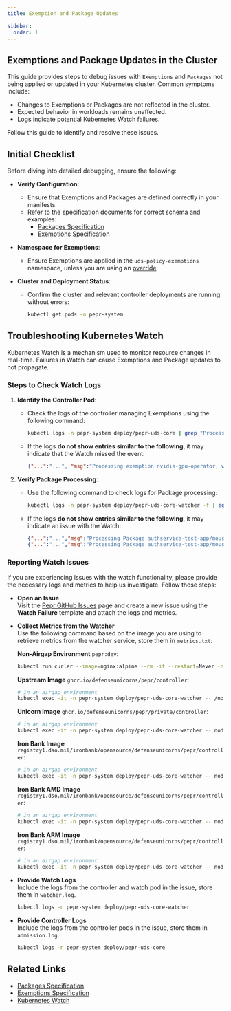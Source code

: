 ```yaml
---
title: Exemption and Package Updates

sidebar:
  order: 1
---
```



## Exemptions and Package Updates in the Cluster

This guide provides steps to debug issues with `Exemptions` and `Packages` not being applied or updated in your Kubernetes cluster. Common symptoms include:
- Changes to Exemptions or Packages are not reflected in the cluster.
- Expected behavior in workloads remains unaffected.
- Logs indicate potential Kubernetes Watch failures.

Follow this guide to identify and resolve these issues.

## Initial Checklist

Before diving into detailed debugging, ensure the following:

- **Verify Configuration**:
   - Ensure that Exemptions and Packages are defined correctly in your manifests.
   - Refer to the specification documents for correct schema and examples:
     - [Packages Specification](/reference/configuration/custom-resources/packages-v1alpha1-cr)
     - [Exemptions Specification](/reference/configuration/custom-resources/exemptions-v1alpha1-cr)

- **Namespace for Exemptions**:
   - Ensure Exemptions are applied in the `uds-policy-exemptions` namespace, unless you are using an [override](/reference/configuration/uds-configure-policy-exemptions).

- **Cluster and Deployment Status**:
   - Confirm the cluster and relevant controller deployments are running without errors: 
      ```bash
      kubectl get pods -n pepr-system
      ```

## Troubleshooting Kubernetes Watch

Kubernetes Watch is a mechanism used to monitor resource changes in real-time. Failures in Watch can cause Exemptions and Package updates to not propagate.

### Steps to Check Watch Logs

1. **Identify the Controller Pod**:
   - Check the logs of the controller managing Exemptions using the following command:
     ```bash
     kubectl logs -n pepr-system deploy/pepr-uds-core | grep "Processing exemption"
     ```

   - If the logs **do not show entries similar to the following**, it may indicate that the Watch missed the event:
     ```json
     {"...":"...", "msg":"Processing exemption nvidia-gpu-operator, watch phase: MODIFIED"}
     ```

2. **Verify Package Processing**:
   - Use the following command to check logs for Package processing:
     ```bash
     kubectl logs -n pepr-system deploy/pepr-uds-core-watcher -f | egrep "Processing Package"
     ```

   - If the logs **do not show entries similar to the following**, it may indicate an issue with the Watch:
     ```json
     {"...":"...","msg":"Processing Package authservice-test-app/mouse, status.phase: Pending, observedGeneration: undefined, retryAttempt: undefined"}
     {"...":"...","msg":"Processing Package authservice-test-app/mouse, status.phase: Ready, observedGeneration: 1, retryAttempt: 0"}
     ```

### Reporting Watch Issues

If you are experiencing issues with the watch functionality, please provide the necessary logs and metrics to help us investigate. Follow these steps:

- **Open an Issue**  
   Visit the [Pepr GitHub Issues](https://github.com/defenseunicorns/pepr/issues/new?template=watch_failure.md) page and create a new issue using the **Watch Failure** template and attach the logs and metrics.
- **Collect Metrics from the Watcher**  
   Use the following command based on the image you are using to retrieve metrics from the watcher service, store them in `metrics.txt`:

   **Non-Airgap Environment** `pepr:dev`:
   ```bash
   kubectl run curler --image=nginx:alpine --rm -it --restart=Never -n pepr-system --labels=zarf.dev/agent=ignore -- curl -k https://pepr-uds-core-watcher/metrics
   ```

   **Upstream Image** `ghcr.io/defenseunicorns/pepr/controller`:
   ```bash
   # in an airgap environment
   kubectl exec -it -n pepr-system deploy/pepr-uds-core-watcher -- /nodejs/bin/node -e "process.env.NODE_TLS_REJECT_UNAUTHORIZED = \"0\"; fetch(\"https://pepr-uds-core-watcher/metrics\").then(res => res.text()).then(body => console.log(body)).catch(err => console.error(JSON.stringify(err)))"
   ```

   **Unicorn Image** `ghcr.io/defenseunicorns/pepr/private/controller`:
   ```bash
   # in an airgap environment
   kubectl exec -it -n pepr-system deploy/pepr-uds-core-watcher -- node -e "process.env.NODE_TLS_REJECT_UNAUTHORIZED = \"0\"; fetch(\"https://pepr-uds-core-watcher/metrics\").then(res => res.text()).then(body => console.log(body)).catch(err => console.error(err))"
   ```

   **Iron Bank Image** `registry1.dso.mil/ironbank/opensource/defenseunicorns/pepr/controller`:
   ```bash
   # in an airgap environment
   kubectl exec -it -n pepr-system deploy/pepr-uds-core-watcher -- node -e "process.env.NODE_TLS_REJECT_UNAUTHORIZED = \"0\"; fetch(\"https://pepr-uds-core-watcher/metrics\").then(res => res.text()).then(body => console.log(body)).catch(err => console.error(err))"
   ```

   **Iron Bank AMD Image** `registry1.dso.mil/ironbank/opensource/defenseunicorns/pepr/controller`:
   ```bash
   # in an airgap environment
   kubectl exec -it -n pepr-system deploy/pepr-uds-core-watcher -- node -e "process.env.NODE_TLS_REJECT_UNAUTHORIZED = \"0\"; fetch(\"https://pepr-uds-core-watcher/metrics\").then(res => res.text()).then(body => console.log(body)).catch(err => console.error(err))"
   ```

   **Iron Bank ARM Image** `registry1.dso.mil/ironbank/opensource/defenseunicorns/pepr/controller`:
   ```bash
   # in an airgap environment
   kubectl exec -it -n pepr-system deploy/pepr-uds-core-watcher -- node -e "process.env.NODE_TLS_REJECT_UNAUTHORIZED = \"0\"; fetch(\"https://pepr-uds-core-watcher/metrics\").then(res => res.text()).then(body => console.log(body)).catch(err => console.error(err))"
   ```

- **Provide Watch Logs**  
   Include the logs from the controller and watch pod in the issue, store them in `watcher.log`.
   ```bash
   kubectl logs -n pepr-system deploy/pepr-uds-core-watcher
   ```
- **Provide Controller Logs**  
   Include the logs from the controller pods in the issue, store them in `admission.log`.
   ```bash
   kubectl logs -n pepr-system deploy/pepr-uds-core
   ```


## Related Links

- [Packages Specification](/reference/configuration/custom-resources/packages-v1alpha1-cr)
- [Exemptions Specification](/reference/configuration/custom-resources/exemptions-v1alpha1-cr)
- [Kubernetes Watch](https://kubernetes.io/docs/reference/using-api/api-concepts/#efficient-detection-of-changes)
